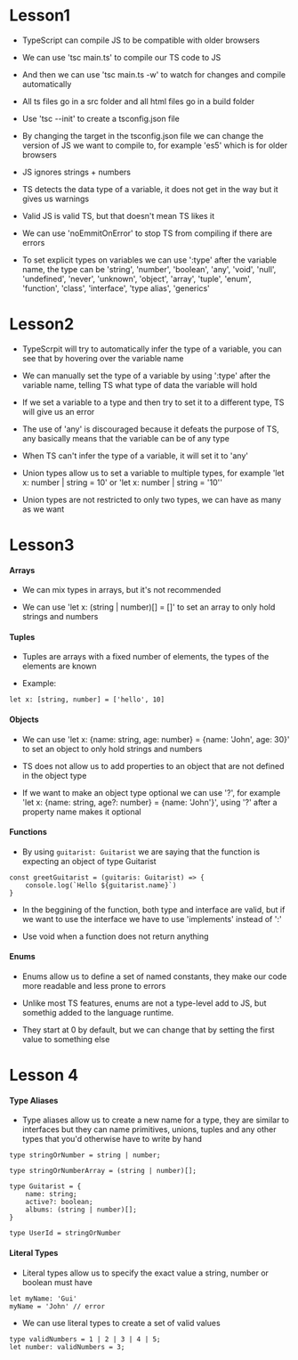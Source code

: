 # Lesson1

- TypeScript can compile JS to be compatible with older browsers

- We can use 'tsc main.ts' to compile our TS code to JS

- And then we can use 'tsc main.ts -w' to watch for changes and compile automatically

- All ts files go in a src folder and all html files go in a build folder

- Use 'tsc --init' to create a tsconfig.json file

- By changing the target in the tsconfig.json file we can change the version of JS we want to compile to, for example 'es5' which is for older browsers

- JS ignores strings + numbers

- TS detects the data type of a variable, it does not get in the way but it gives us warnings

- Valid JS is valid TS, but that doesn't mean TS likes it

- We can use 'noEmmitOnError' to stop TS from compiling if there are errors

- To set explicit types on variables we can use ':type' after the variable name, the type can be 'string', 'number', 'boolean', 'any', 'void', 'null', 'undefined', 'never', 'unknown', 'object', 'array', 'tuple', 'enum', 'function', 'class', 'interface', 'type alias', 'generics'


# Lesson2

- TypeScrpit will try to automatically infer the type of a variable, you can see that by hovering over the variable name

- We can manually set the type of a variable by using ':type' after the variable name, telling TS what type of data the variable will hold

- If we set a variable to a type and then try to set it to a different type, TS will give us an error

- The use of 'any' is discouraged because it defeats the purpose of TS, any basically means that the variable can be of any type

- When TS can't infer the type of a variable, it will set it to 'any'

- Union types allow us to set a variable to multiple types, for example 'let x: number | string = 10' or 'let x: number | string = '10''

 -  Union types are not restricted to only two types, we can have as many as we want


# Lesson3

#### Arrays

- We can mix types in arrays, but it's not recommended

- We can use 'let x: (string | number)[] = []' to set an array to only hold strings and numbers

#### Tuples

- Tuples are arrays with a fixed number of elements, the types of the elements are known

- Example: 
```
let x: [string, number] = ['hello', 10]
```

#### Objects

- We can use 'let x: {name: string, age: number} = {name: 'John', age: 30}' to set an object to only hold strings and numbers

- TS does not allow us to add properties to an object that are not defined in the object type

- If we want to make an object type optional we can use '?', for example 'let x: {name: string, age?: number} = {name: 'John'}', using '?' after a property name makes it optional


#### Functions

- By using ``` guitarist: Guitarist ``` we are saying that the function is expecting an object of type Guitarist

```
const greetGuitarist = (guitaris: Guitarist) => {
    console.log(`Hello ${guitarist.name}`)
}
```

- In the beggining of the function, both type and interface are valid, but if we want to use the interface we have to use 'implements' instead of ':'

- Use void when a function does not return anything


#### Enums

- Enums allow us to define a set of named constants, they make our code more readable and less prone to errors

- Unlike most TS features, enums are not a type-level add to JS, but somethig added to the language runtime.


- They start at 0 by default, but we can change that by setting the first value to something else


# Lesson 4

#### Type Aliases

- Type aliases allow us to create a new name for a type, they are similar to interfaces but they can name primitives, unions, tuples and any other types that you'd otherwise have to write by hand

```
type stringOrNumber = string | number;

type stringOrNumberArray = (string | number)[];

type Guitarist = {
    name: string;
    active?: boolean;
    albums: (string | number)[];
}

type UserId = stringOrNumber
```

#### Literal Types

- Literal types allow us to specify the exact value a string, number or boolean must have

```
let myName: 'Gui'
myName = 'John' // error
```

- We can use literal types to create a set of valid values

``` 
type validNumbers = 1 | 2 | 3 | 4 | 5;
let number: validNumbers = 3;
```













